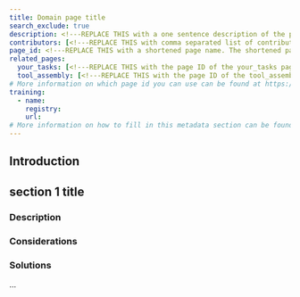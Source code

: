 ```yaml
---
title: Domain page title
search_exclude: true
description: <!---REPLACE THIS with a one sentence description of the page--->
contributors: [<!---REPLACE THIS with comma separated list of contributors--->]
page_id: <!---REPLACE THIS with a shortened page name. The shortened page name should be in lowercase and separated by underscore(s) if needed. For example, page_id of structural bioinformatics will be struct_bioinfo
related_pages: 
  your_tasks: [<!---REPLACE THIS with the page ID of the your_tasks pages that you want to list here as related pages--->]
  tool_assembly: [<!---REPLACE THIS with the page ID of the tool_assembly pages that you want to list here as related pages--->]
# More information on which page id you can use can be found at https://rdmkit.elixir-europe.org/website_overview
training:
  - name:
    registry:
    url:
# More information on how to fill in this metadata section can be found here https://rdmkit.elixir-europe.org/page_metadata
---
```


<!-- Please take in mind our style guide https://rdmkit.elixir-europe.org/style_guide when writing the content of this page. -->

<!--- Domain pages should detail the particular data management challenges of the domain, typically by complementing and extending one or more existing Problem pages.
In the event that no adequate Problem page exists for a problem that can be generalized across domains, consider first contributing to create one or raising a GitHub issue. However, if a problem is entirely domain specific, then it should be fully detailed within the respective Domain page. --->

## Introduction

<!--- In this section you should provide a brief overview of the domain from the data management perspective, mentioning and putting into context the challenges that are particular to the domain, which will be the object of sections below. --->


## section 1 title
 
### Description
<!--- Sections within Domain pages (aside from "Introduction" at the start and "Tools and resources on this page" at the end) should focus on particular data management problems, which should be described in this first sub-section.
For problems that are fully domain-specific, a detailed description is merited.
For detailing the domain-specific challenges of a problem that is generic, please link to the corresponding generic Problem page before going into the domain-specific challenges. --->

### Considerations <!--- (optional) --->
<!---  Direct and concise considerations, structured in bullet points and typically framed as questions RDMkit reader should ask themselves in order to arrive at the best solution among those listed below. One level of nesting of bullet points within considerations is fine, but more levels should be avoided. --->


### Solutions
<!--- Detail, either in normal text or in bullet points, the domain-specific solutions to the problem. Do not merely list tools or resources, as they will be automatically listed in the bottom section, but you can and should mention tools and resources listed below if you detail their usage to solve the problem. --->

<!--- ## Section 2 Title --->
<!--- Add more sections as needed, with the same subsections as above. --->
...


